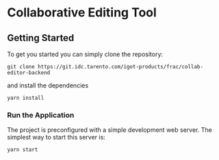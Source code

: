 # Collaborative Editing Tool

## Getting Started
To get you started you can simply clone the repository:

```
git clone https://git.idc.tarento.com/igot-products/frac/collab-editor-backend
```
and install the dependencies
```
yarn install
```
### Run the Application

The project is preconfigured with a simple development web server. The simplest way to start this server is:

    yarn start